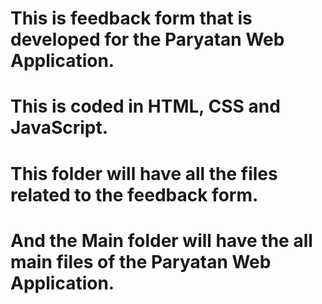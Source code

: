 # This is feedback form that is developed for the Paryatan Web Application.
# This is coded in HTML, CSS and JavaScript.
# This folder will have all the files related to the feedback form.
# And the Main folder will have the all main files of the Paryatan Web Application.